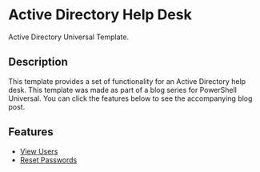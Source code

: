 # Active Directory Help Desk

Active Directory Universal Template. 

## Description

This template provides a set of functionality for an Active Directory help desk. This template was made as part of a blog series for PowerShell Universal. You can click the features below to see the accompanying blog post. 

## Features 

- [View Users](https://ironmansoftware.com/active-directory-help-desk-view-users/)
- [Reset Passwords](https://ironmansoftware.com/active-directory-help-desk-reset-password/)
